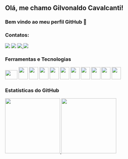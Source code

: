 ## Olá, me chamo Gilvonaldo Cavalcanti! 
### Bem vindo ao meu perfil GitHub 👋

### Contatos:

<div>
<a href="https://www.youtube.com/channel/UCkXKu4NPZDQU-AhCcGK1m1A" target="_blank"><img src="https://img.shields.io/badge/YouTube-FF0000?style=for-the-badge&logo=youtube&logoColor=white" target="_blank"></a> <a href="https://www.instagram.com/gilvonaldo_cavalcanti/" target="_blank"> <img src="https://img.shields.io/badge/-Instagram-%23E4405F?style=for-the-badge&logo=instagram&logoColor=white" target="_blank"></a> <a href = "mailto:contato@gilvonaldocavalcanti"><img src="https://img.shields.io/badge/Gmail-D14836?style=for-the-badge&logo=gmail&logoColor=white" target="_blank"></a><a href="https://www.linkedin.com/in/gilvonaldocavalcanti/" target="_blank"> <img src="https://img.shields.io/badge/-LinkedIn-%230077B5?style=for-the-badge&logo=linkedin&logoColor=white" target="_blank"></a>   
</div>


### Ferramentas e Tecnologias

<img src="https://cdn.jsdelivr.net/gh/devicons/devicon/icons/java/java-original.svg" height="30" width="40"/> <img src="https://cdn.jsdelivr.net/gh/devicons/devicon/icons/python/python-original.svg" width="30" height="40"/> <img src="https://cdn.jsdelivr.net/gh/devicons/devicon/icons/django/django-original.svg" width="30" height="40"/> 
<img src="https://cdn.jsdelivr.net/gh/devicons/devicon/icons/android/android-original.svg"  width="30" height="40" /> <img src="https://cdn.jsdelivr.net/gh/devicons/devicon/icons/flutter/flutter-original.svg" width="30" height="40"/> <img src="https://cdn.jsdelivr.net/gh/devicons/devicon/icons/linux/linux-original.svg" width="30" height="40"/> <img src="https://cdn.jsdelivr.net/gh/devicons/devicon/icons/git/git-original.svg" width="30" height="40"/> <img src="https://cdn.jsdelivr.net/gh/devicons/devicon/icons/html5/html5-original.svg" width="30" height="40"/> <img src="https://cdn.jsdelivr.net/gh/devicons/devicon/icons/css3/css3-original.svg" width="30" height="40"/> <img src="https://cdn.jsdelivr.net/gh/devicons/devicon/icons/javascript/javascript-original.svg" width="30" height="40"/> <img src="https://cdn.jsdelivr.net/gh/devicons/devicon/icons/typescript/typescript-original.svg"  width="30" height="40"/>


### Estatísticas do GitHub
<div>
<a href="https://github.com/Gilvonaldo-Cavalcanti">
<img height="180em" src="https://github-readme-stats.vercel.app/api/top-langs/?username=Gilvonaldo-Cavalcanti&layout=compact&langs_count=7&theme=dracula"/>
<img height="180em" src="https://github-readme-stats.vercel.app/api?username=Gilvonaldo-Cavalcanti&show_icons=true&theme=dracula&include_all_commits=true&count_private=true"/>
</div>



